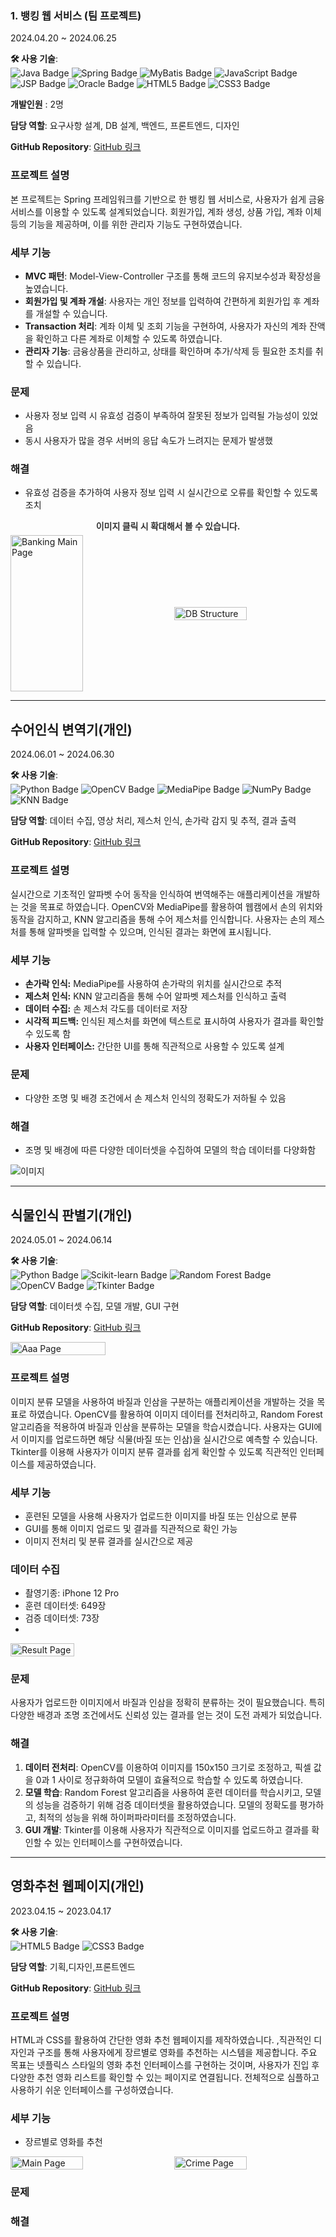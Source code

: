 

### 1. 뱅킹 웹 서비스 (팀 프로젝트) 
2024.04.20 ~ 2024.06.25

**🛠 사용 기술**:  
![Java Badge](https://img.shields.io/badge/Java-%23ED8B00.svg?style=flat-square&logo=openjdk&logoColor=white) 
![Spring Badge](https://img.shields.io/badge/Spring-%236DB33F.svg?style=flat-square&logo=spring&logoColor=white) 
![MyBatis Badge](https://img.shields.io/badge/MyBatis-%23ED8B00.svg?style=flat-square&logo=MyBatis&logoColor=white) 
![JavaScript Badge](https://img.shields.io/badge/JavaScript-%23F7DF1E.svg?style=flat-square&logo=javascript&logoColor=black) 
![JSP Badge](https://img.shields.io/badge/JSP-%230769AD.svg?style=flat-square&logoColor=white) 
![Oracle Badge](https://img.shields.io/badge/OracleDB-%23F80000.svg?style=flat-square&logo=oracle&logoColor=white) 
![HTML5 Badge](https://img.shields.io/badge/HTML5-%23E34F26.svg?style=flat-square&logo=html5&logoColor=white) 
![CSS3 Badge](https://img.shields.io/badge/CSS3-%231572B6.svg?style=flat-square&logo=css3&logoColor=white)


**개발인원** : 2명  

**담당 역할**: 요구사항 설계, DB 설계, 백엔드, 프론트엔드, 디자인  

**GitHub Repository**: [GitHub 링크](https://github.com/jjy1006/bankweb)

### 프로젝트 설명
본 프로젝트는 Spring 프레임워크를 기반으로 한 뱅킹 웹 서비스로, 사용자가 쉽게 금융 서비스를 이용할 수 있도록 설계되었습니다. 회원가입, 계좌 생성, 상품 가입, 계좌 이체 등의 기능을 제공하며, 이를 위한 관리자 기능도 구현하였습니다.  

### 세부 기능
- **MVC 패턴**: Model-View-Controller 구조를 통해 코드의 유지보수성과 확장성을 높였습니다.
- **회원가입 및 계좌 개설**: 사용자는 개인 정보를 입력하여 간편하게 회원가입 후 계좌를 개설할 수 있습니다.
- **Transaction 처리**: 계좌 이체 및 조회 기능을 구현하여, 사용자가 자신의 계좌 잔액을 확인하고 다른 계좌로 이체할 수 있도록 하였습니다.
- **관리자 기능**: 금융상품을 관리하고, 상태를 확인하며 추가/삭제 등 필요한 조치를 취할 수 있습니다.
  
### 문제
- 사용자 정보 입력 시 유효성 검증이 부족하여 잘못된 정보가 입력될 가능성이 있었음
- 동시 사용자가 많을 경우 서버의 응답 속도가 느려지는 문제가 발생했

### 해결
- 유효성 검증을 추가하여 사용자 정보 입력 시 실시간으로 오류를 확인할 수 있도록 조치



    
<div style="text-align: center; font-size: 14px; margin-bottom: 5px; font-weight: bold; color: #333;">
  <span>이미지 클릭 시 확대해서 볼 수 있습니다.</span>
</div>
<div style="display: flex; justify-content: space-between; align-items: center;">
  <img src="https://github.com/jjy1006/bankweb/blob/main/%EB%B1%85%ED%82%B9%20%EB%A9%94%EC%9D%B8%ED%99%94%EB%A9%B4.png" alt="Banking Main Page" style="width: 48%; height: 250px; margin-right: 1%;">
  <img src="https://github.com/jjy1006/bankweb/blob/main/DB%EA%B5%AC%EC%84%B1.png" alt="DB Structure" style="width: 48%; height: auto;">
</div>

---

## 수어인식 변역기(개인)  
2024.06.01 ~ 2024.06.30

**🛠 사용 기술**:  
![Python Badge](https://img.shields.io/badge/Python-%2314354C.svg?style=flat-square&logo=python&logoColor=white) ![OpenCV Badge](https://img.shields.io/badge/OpenCV-%235C3EE8.svg?style=flat-square&logo=opencv&logoColor=white) ![MediaPipe Badge](https://img.shields.io/badge/MediaPipe-%23FF3D00.svg?style=flat-square&logo=google&logoColor=white) ![NumPy Badge](https://img.shields.io/badge/NumPy-%23013243.svg?style=flat-square&logo=numpy&logoColor=white) ![KNN Badge](https://img.shields.io/badge/KNN-%234C8C4A.svg?style=flat-square&logoColor=white)

**담당 역할**: 데이터 수집, 영상 처리, 제스처 인식, 손가락 감지 및 추적, 결과 출력 

**GitHub Repository**: [GitHub 링크](https://github.com/jjy1006/sign)

### 프로젝트 설명
실시간으로 기초적인 알파벳 수어 동작을 인식하여 번역해주는 애플리케이션을 개발하는 것을 목표로 하였습니다. OpenCV와 MediaPipe를 활용하여 웹캠에서 손의 위치와 동작을 감지하고, KNN 알고리즘을 통해 수어 제스처를 인식합니다. 사용자는 손의 제스처를 통해 알파벳을 입력할 수 있으며, 인식된 결과는 화면에 표시됩니다.

### 세부 기능
- **손가락 인식:** MediaPipe를 사용하여 손가락의 위치를 실시간으로 추적
- **제스처 인식:** KNN 알고리즘을 통해 수어 알파벳 제스처를 인식하고 출력
- **데이터 수집:** 손 제스처 각도를 데이터로 저장
- **시각적 피드백:** 인식된 제스처를 화면에 텍스트로 표시하여 사용자가 결과를 확인할 수 있도록 함
- **사용자 인터페이스:** 간단한 UI를 통해 직관적으로 사용할 수 있도록 설계

### 문제
- 다양한 조명 및 배경 조건에서 손 제스처 인식의 정확도가 저하될 수 있음


### 해결
- 조명 및 배경에 따른 다양한 데이터셋을 수집하여 모델의 학습 데이터를 다양화함

![이미지](https://github.com/jjy1006/sign/blob/master/sign_project.png)

---

## 식물인식 판별기(개인)
2024.05.01 ~ 2024.06.14

**🛠 사용 기술**:  
![Python Badge](https://img.shields.io/badge/Python-%2314354C.svg?style=flat-square&logo=python&logoColor=white) 
![Scikit-learn Badge](https://img.shields.io/badge/Scikit--learn-%23F7931E.svg?style=flat-square&logo=scikit-learn&logoColor=white) 
![Random Forest Badge](https://img.shields.io/badge/Random_Forest-%2366CCFF.svg?style=flat-square&logoColor=white) 
![OpenCV Badge](https://img.shields.io/badge/OpenCV-%235C3EE8.svg?style=flat-square&logo=opencv&logoColor=white) 
![Tkinter Badge](https://img.shields.io/badge/Tkinter-%23FF6347.svg?style=flat-square&logo=python&logoColor=white) 

**담당 역할**: 데이터셋 수집, 모델 개발, GUI 구현  

**GitHub Repository**: [GitHub 링크](https://github.com/jjy1006/Basil)

<div style="display: flex; justify-content: space-between;">
  <img src="https://github.com/jjy1006/Basil/raw/master/aaa.png" alt="Aaa Page" style="width: 55%; height: auto;">
</div>

### 프로젝트 설명
이미지 분류 모델을 사용하여 바질과 인삼을 구분하는 애플리케이션을 개발하는 것을 목표로 하였습니다. OpenCV를 활용하여 이미지 데이터를 전처리하고, Random Forest 알고리즘을 적용하여 바질과 인삼을 분류하는 모델을 학습시켰습니다. 사용자는 GUI에서 이미지를 업로드하면 해당 식물(바질 또는 인삼)을 실시간으로 예측할 수 있습니다. Tkinter를 이용해 사용자가 이미지 분류 결과를 쉽게 확인할 수 있도록 직관적인 인터페이스를 제공하였습니다.



### 세부 기능
- 훈련된 모델을 사용해 사용자가 업로드한 이미지를 바질 또는 인삼으로 분류
- GUI를 통해 이미지 업로드 및 결과를 직관적으로 확인 가능
- 이미지 전처리 및 분류 결과를 실시간으로 제공

### 데이터 수집
- 촬영기종: iPhone 12 Pro
- 훈련 데이터셋: 649장
- 검증 데이터셋: 73장
- 
<div style="display: flex; justify-content: space-between;">
  <img src="https://github.com/jjy1006/Basil/raw/master/result.png" alt="Result Page" style="width: 45%; height: auto;">
</div>

### 문제
사용자가 업로드한 이미지에서 바질과 인삼을 정확히 분류하는 것이 필요했습니다. 특히 다양한 배경과 조명 조건에서도 신뢰성 있는 결과를 얻는 것이 도전 과제가 되었습니다.

### 해결
1. **데이터 전처리**: OpenCV를 이용하여 이미지를 150x150 크기로 조정하고, 픽셀 값을 0과 1 사이로 정규화하여 모델이 효율적으로 학습할 수 있도록 하였습니다.
2. **모델 학습**: Random Forest 알고리즘을 사용하여 훈련 데이터를 학습시키고, 모델의 성능을 검증하기 위해 검증 데이터셋을 활용하였습니다. 모델의 정확도를 평가하고, 최적의 성능을 위해 하이퍼파라미터를 조정하였습니다.
3. **GUI 개발**: Tkinter를 이용해 사용자가 직관적으로 이미지를 업로드하고 결과를 확인할 수 있는 인터페이스를 구현하였습니다.



---
## 영화추천 웹페이지(개인)
2023.04.15 ~ 2023.04.17


**🛠 사용 기술**:  
![HTML5 Badge](https://img.shields.io/badge/HTML5-%23E34F26.svg?style=flat-square&logo=html5&logoColor=white) 
![CSS3 Badge](https://img.shields.io/badge/CSS3-%231572B6.svg?style=flat-square&logo=css3&logoColor=white)


**담당 역할**:  기획,디자인,프론트엔드 

**GitHub Repository**: [GitHub 링크](https://github.com/jjy1006/netflix)



### 프로젝트 설명
HTML과 CSS를 활용하여 간단한 영화 추천 웹페이지를 제작하였습니다. ,직관적인 디자인과 구조를 통해 사용자에게 장르별로 영화를 추천하는 시스템을 제공합니다. 주요 목표는 넷플릭스 스타일의 영화 추천 인터페이스를 구현하는 것이며, 사용자가 진입 후 다양한 추천 영화 리스트를 확인할 수 있는 페이지로 연결됩니다. 전체적으로 심플하고 사용하기 쉬운 인터페이스를 구성하였습니다.

### 세부 기능
- 장르별로 영화를 추천
<div style="display: flex; justify-content: space-between;">
  <img src="https://github.com/jjy1006/netflix/raw/master/mainpage.png" alt="Main Page" style="width: 48%; height: auto;">
  <img src="https://github.com/jjy1006/netflix/raw/master/crime_page%202024-09-27%20191343.png" alt="Crime Page" style="width: 48%; height: auto;">
</div>

### 문제


### 해결





